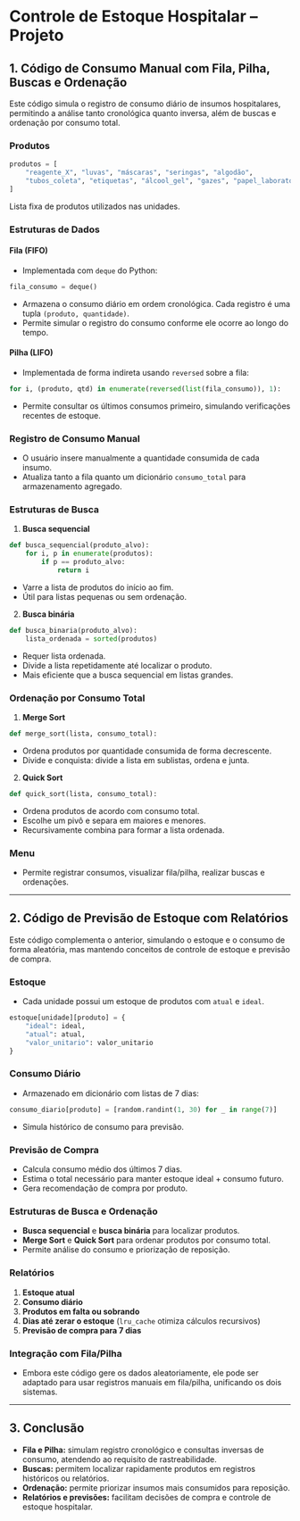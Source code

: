 
# Controle de Estoque Hospitalar – Projeto

## 1. Código de Consumo Manual com Fila, Pilha, Buscas e Ordenação

Este código simula o registro de consumo diário de insumos hospitalares, permitindo a análise tanto cronológica quanto inversa, além de buscas e ordenação por consumo total.

### Produtos
```python
produtos = [
    "reagente_X", "luvas", "máscaras", "seringas", "algodão",
    "tubos_coleta", "etiquetas", "álcool_gel", "gazes", "papel_laboratorio"
]
```
Lista fixa de produtos utilizados nas unidades.

### Estruturas de Dados

#### Fila (FIFO)
- Implementada com `deque` do Python:
```python
fila_consumo = deque()
```
- Armazena o consumo diário em ordem cronológica. Cada registro é uma tupla `(produto, quantidade)`.
- Permite simular o registro do consumo conforme ele ocorre ao longo do tempo.

#### Pilha (LIFO)
- Implementada de forma indireta usando `reversed` sobre a fila:
```python
for i, (produto, qtd) in enumerate(reversed(list(fila_consumo)), 1):
```
- Permite consultar os últimos consumos primeiro, simulando verificações recentes de estoque.

### Registro de Consumo Manual
- O usuário insere manualmente a quantidade consumida de cada insumo.
- Atualiza tanto a fila quanto um dicionário `consumo_total` para armazenamento agregado.

### Estruturas de Busca
1. **Busca sequencial**
```python
def busca_sequencial(produto_alvo):
    for i, p in enumerate(produtos):
        if p == produto_alvo:
            return i
```
- Varre a lista de produtos do início ao fim.
- Útil para listas pequenas ou sem ordenação.

2. **Busca binária**
```python
def busca_binaria(produto_alvo):
    lista_ordenada = sorted(produtos)
```
- Requer lista ordenada.
- Divide a lista repetidamente até localizar o produto.
- Mais eficiente que a busca sequencial em listas grandes.

### Ordenação por Consumo Total
1. **Merge Sort**
```python
def merge_sort(lista, consumo_total):
```
- Ordena produtos por quantidade consumida de forma decrescente.
- Divide e conquista: divide a lista em sublistas, ordena e junta.

2. **Quick Sort**
```python
def quick_sort(lista, consumo_total):
```
- Ordena produtos de acordo com consumo total.
- Escolhe um pivô e separa em maiores e menores.
- Recursivamente combina para formar a lista ordenada.

### Menu
- Permite registrar consumos, visualizar fila/pilha, realizar buscas e ordenações.

---

## 2. Código de Previsão de Estoque com Relatórios

Este código complementa o anterior, simulando o estoque e o consumo de forma aleatória, mas mantendo conceitos de controle de estoque e previsão de compra.

### Estoque
- Cada unidade possui um estoque de produtos com `atual` e `ideal`.
```python
estoque[unidade][produto] = {
    "ideal": ideal,
    "atual": atual,
    "valor_unitario": valor_unitario
}
```

### Consumo Diário
- Armazenado em dicionário com listas de 7 dias:
```python
consumo_diario[produto] = [random.randint(1, 30) for _ in range(7)]
```
- Simula histórico de consumo para previsão.

### Previsão de Compra
- Calcula consumo médio dos últimos 7 dias.
- Estima o total necessário para manter estoque ideal + consumo futuro.
- Gera recomendação de compra por produto.

### Estruturas de Busca e Ordenação
- **Busca sequencial** e **busca binária** para localizar produtos.
- **Merge Sort** e **Quick Sort** para ordenar produtos por consumo total.
- Permite análise do consumo e priorização de reposição.

### Relatórios
1. **Estoque atual**
2. **Consumo diário**
3. **Produtos em falta ou sobrando**
4. **Dias até zerar o estoque** (`lru_cache` otimiza cálculos recursivos)
5. **Previsão de compra para 7 dias**

### Integração com Fila/Pilha
- Embora este código gere os dados aleatoriamente, ele pode ser adaptado para usar registros manuais em fila/pilha, unificando os dois sistemas.

---

## 3. Conclusão

- **Fila e Pilha:** simulam registro cronológico e consultas inversas de consumo, atendendo ao requisito de rastreabilidade.
- **Buscas:** permitem localizar rapidamente produtos em registros históricos ou relatórios.
- **Ordenação:** permite priorizar insumos mais consumidos para reposição.
- **Relatórios e previsões:** facilitam decisões de compra e controle de estoque hospitalar.
